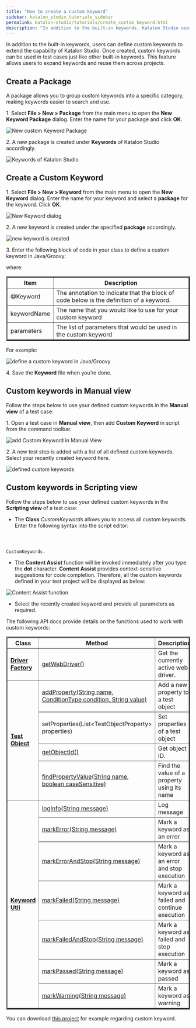 ```yaml
---
title: "How to create a custom keyword"
sidebar: katalon_studio_tutorials_sidebar
permalink: katalon-studio/tutorials/create_custom_keyword.html
description: "In addition to the built-in keywords, Katalon Studio users can define custom keyword to extend the capability and reuse them across projects"
---
```

In addition to the built-in keywords, users can define custom keywords to extend the capability of Katalon Studio. Once created, custom keywords can be used in test cases just like other built-in keywords. This feature allows users to expand keywords and reuse them across projects.

Create a Package
----------------

A package allows you to group custom keywords into a specific category, making keywords easier to search and use.

1. Select **File > New > Package** from the main menu to open the **New Keyword Package** dialog. Enter the name for your package and click **OK**.

![New custom Keyword Package](../../images/katalon-studio/tutorials/create_custom_keyword/1.-Katalon-Keyword-package.png)

2\. A new package is created under **Keywords** of Katalon Studio accordingly.

![Keywords of Katalon Studio](../../images/katalon-studio/tutorials/create_custom_keyword/2.-Katalon-Keyword.png)

Create a Custom Keyword
-----------------------

1. Select **File > New > Keyword** from the main menu to open the **New Keyword** dialog. Enter the name for your keyword and select a **package** for the keyword. Click **OK**.

![New Keyword dialog](../../images/katalon-studio/tutorials/create_custom_keyword/3.-Katalon-New-Keyword.png)

2. A new keyword is created under the specified **package** accordingly.

![new keyword is created](../../images/katalon-studio/tutorials/create_custom_keyword/4.-Katalon-new-keyword.png)

3. Enter the following block of code in your class to define a custom keyword in Java/Groovy:  

where:

<table style="table-layout: fixed;" border="3" class=""><thead><tr><th style="" class="">Item</th><th style="" class="">Description</th></tr></thead><tbody class="" style=""><tr class="" style=""><td style="" class="">@Keyword</td><td style="" class="">The annotation to indicate that the block of code below is the definition of a keyword.</td></tr><tr class="" style=""><td style="" class="">keywordName</td><td style="" class="">The name that you would like to use for your custom keyword</td></tr><tr class="" style=""><td style="" class="">parameters</td><td style="" class="">The list of parameters that would be used in the custom keyword</td></tr></tbody></table>

For example:

![define a custom keyword in Java/Groovy](../../images/katalon-studio/tutorials/create_custom_keyword/5.-Katalon-keyword-groovy.png)  

4\. Save the **Keyword** file when you’re done.

Custom keywords in Manual view
------------------------------

Follow the steps below to use your defined custom keywords in the **Manual view** of a test case:

1. Open a test case in **Manual** **view**, then add **Custom Keyword** in script from the command toolbar.

![add Custom Keyword in Manual View](../../images/katalon-studio/tutorials/create_custom_keyword/6.-Katalon-Manual-view.png)

2. A new test step is added with a list of all defined custom keywords. Select your recently created keyword here.

![defined custom keywords](../../images/katalon-studio/tutorials/create_custom_keyword/7.-Katalon-new-test-case.png)

Custom keywords in Scripting view
---------------------------------

Follow the steps below to use your defined custom keywords in the **Scripting view** of a test case:

*   The **Class** _CustomKeywords_ allows you to access all custom keywords. Enter the following syntax into the script editor:

```


 
CustomKeywords.

```

*   The **Content Assist** function will be invoked immediately after you type the **dot** character. **Content Assist** provides context-sensitive suggestions for code completion. Therefore, all the custom keywords defined in your test project will be displayed as below:

![Content Assist function](../../images/katalon-studio/tutorials/create_custom_keyword/8.-Katalon-Conten-assist.png)

*   Select the recently created keyword and provide all parameters as required.

The following API docs provide details on the functions used to work with custom keywords:

<table style="table-layout: fixed;" border="3" class=""><thead><tr><th style="" class="">Class</th><th style="" class="">Method</th><th style="" class="">Description</th></tr></thead><tbody class="" style=""><tr class="" style=""><td style="" class=""><span style="" class=""><a href="http://api-docs.katalon.com/studio/v4.6.0.2/api/com/kms/katalon/core/webui/driver/DriverFactory.html" class="" style=""><b class="" style="">Driver Factory</b></a></span></td><td style="" class=""><a href="http://api-docs.katalon.com/studio/v4.6.0.2/api/com/kms/katalon/core/webui/driver/DriverFactory.html#getWebDriver()" class="" style=""><span style="" class="">getWebDriver()</span></a></td><td style="" class=""><span style="" class="">Get the currently active web driver.</span></td></tr><tr class="" style=""><td style="" rowspan="4" class=""><span style="" class=""><a href="http://api-docs.katalon.com/studio/v4.6.0.2/api/com/kms/katalon/core/testobject/TestObject.html" class="" style=""><b class="" style="">Test Object</b></a></span></td><td style="" class=""><a href="http://api-docs.katalon.com/studio/v4.6.0.2/api/com/kms/katalon/core/testobject/TestObject.html#addProperty(java.lang.String,%20com.kms.katalon.core.testobject.ConditionType,%20java.lang.String)" class="" style=""><span style="" class="">addProperty(String name, ConditionType condition, String value)</span></a></td><td style="" class=""><span style="" class="">Add a new property to a test object</span></td></tr><tr class="" style=""><td style="" class=""><span style="" class="">setProperties(List&lt;TestObjectProperty&gt; properties)&nbsp;</span></td><td style="" class=""><span style="" class="">Set properties of a test object</span></td></tr><tr class="" style=""><td style="" class=""><a href="http://api-docs.katalon.com/studio/v4.6.0.2/api/com/kms/katalon/core/testobject/TestObject.html#getObjectId()" class="" style=""><span style="" class="">getObjectId()</span></a></td><td style="" class=""><span style="" class="">Get object ID.</span></td></tr><tr class="" style=""><td style="" class=""><a href="http://api-docs.katalon.com/studio/v4.6.0.2/api/com/kms/katalon/core/testobject/TestObject.html#findPropertyValue(java.lang.String,%20boolean)" class="" style=""><span style="" class="">findPropertyValue(String name, boolean caseSensitive)</span></a></td><td style="" class=""><span style="" class="">Find the value of a property using its name</span></td></tr><tr class="" style=""><td style="" rowspan="7" class=""><span style="" class=""><a href="http://api-docs.katalon.com/studio/v4.6.0.2/api/com/kms/katalon/core/util/KeywordUtil.html" class="" style=""><b class="" style="">Keyword Util</b></a></span></td><td style="" class=""><a href="http://api-docs.katalon.com/studio/v4.6.0.2/api/com/kms/katalon/core/util/KeywordUtil.html#logInfo(java.lang.String)" class="" style=""><span style="" class="">logInfo(String message)</span></a></td><td style="" class=""><span style="" class="">Log message</span></td></tr><tr class="" style=""><td style="" class=""><a href="http://api-docs.katalon.com/studio/v4.6.0.2/api/com/kms/katalon/core/util/KeywordUtil.html#markError(java.lang.String)" class="" style=""><span style="" class="">markError(String message)</span></a></td><td style="" class=""><span style="" class="">Mark a keyword as an error</span></td></tr><tr class="" style=""><td style="" class=""><a href="http://api-docs.katalon.com/studio/v4.6.0.2/api/com/kms/katalon/core/util/KeywordUtil.html#markErrorAndStop(java.lang.String)" class="" style=""><span style="" class="">markErrorAndStop(String message)</span></a></td><td style="" class=""><span style="" class="">Mark a keyword as an error and stop execution</span></td></tr><tr class="" style=""><td style="" class=""><a href="http://api-docs.katalon.com/studio/v4.6.0.2/api/com/kms/katalon/core/util/KeywordUtil.html#markFailed(java.lang.String)" class="" style=""><span style="" class="">markFailed(String message)</span></a></td><td style="" class=""><span style="" class="">Mark a keyword as failed and continue execution</span></td></tr><tr class="" style=""><td style="" class=""><a href="http://api-docs.katalon.com/studio/v4.6.0.2/api/com/kms/katalon/core/util/KeywordUtil.html#markFailedAndStop(java.lang.String)" class="" style=""><span style="" class="">markFailedAndStop(String message)</span></a></td><td style="" class=""><span style="" class="">Mark a keyword as failed and stop execution</span></td></tr><tr class="" style=""><td style="" class=""><a href="http://api-docs.katalon.com/studio/v4.6.0.2/api/com/kms/katalon/core/util/KeywordUtil.html#markPassed(java.lang.String)" class="" style=""><span style="" class="">markPassed(String message)</span></a></td><td style="" class=""><span style="" class="">Mark a keyword as passed</span></td></tr><tr class="" style=""><td style="" class=""><a href="http://api-docs.katalon.com/studio/v4.6.0.2/api/com/kms/katalon/core/util/KeywordUtil.html#markWarning(java.lang.String)" class="" style=""><span style="" class="">markWarning(String message)</span></a></td><td style="" class=""><span style="" class="">Mark a keyword as warning</span></td></tr></tbody></table>

You can download [this project](https://github.com/katalon-studio/CustomKeywords) for example regarding custom keyword.
